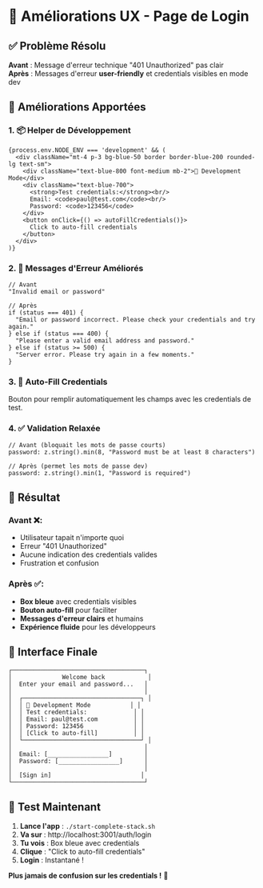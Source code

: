 # 🎨 Améliorations UX - Page de Login

## ✅ **Problème Résolu**
**Avant** : Message d'erreur technique "401 Unauthorized" pas clair  
**Après** : Messages d'erreur **user-friendly** et credentials visibles en mode dev

## 🚀 **Améliorations Apportées**

### 1. **📦 Helper de Développement**
```tsx
{process.env.NODE_ENV === 'development' && (
  <div className="mt-4 p-3 bg-blue-50 border border-blue-200 rounded-lg text-sm">
    <div className="text-blue-800 font-medium mb-2">🧪 Development Mode</div>
    <div className="text-blue-700">
      <strong>Test credentials:</strong><br/>
      Email: <code>paul@test.com</code><br/>
      Password: <code>123456</code>
    </div>
    <button onClick={() => autoFillCredentials()}>
      Click to auto-fill credentials
    </button>
  </div>
)}
```

### 2. **💬 Messages d'Erreur Améliorés**
```tsx
// Avant
"Invalid email or password"

// Après
if (status === 401) {
  "Email or password incorrect. Please check your credentials and try again."
} else if (status === 400) {
  "Please enter a valid email address and password."
} else if (status >= 500) {
  "Server error. Please try again in a few moments."
}
```

### 3. **🎯 Auto-Fill Credentials**
Bouton pour remplir automatiquement les champs avec les credentials de test.

### 4. **✅ Validation Relaxée**
```tsx
// Avant (bloquait les mots de passe courts)
password: z.string().min(8, "Password must be at least 8 characters")

// Après (permet les mots de passe dev)
password: z.string().min(1, "Password is required")
```

## 🎯 **Résultat**

### **Avant** ❌:
- Utilisateur tapait n'importe quoi
- Erreur "401 Unauthorized" 
- Aucune indication des credentials valides
- Frustration et confusion

### **Après** ✅:
- **Box bleue** avec credentials visibles
- **Bouton auto-fill** pour faciliter
- **Messages d'erreur clairs** et humains
- **Expérience fluide** pour les développeurs

## 📱 **Interface Finale**

```
┌─────────────────────────────────────┐
│              Welcome back            │
│  Enter your email and password...   │
│                                     │
│  ┌─────────────────────────────────┐ │
│  │ 🧪 Development Mode           │ │
│  │ Test credentials:             │ │
│  │ Email: paul@test.com          │ │  
│  │ Password: 123456              │ │
│  │ [Click to auto-fill]          │ │
│  └─────────────────────────────────┘ │
│                                     │
│  Email: [_________________]         │
│  Password: [_________________]      │
│                                     │
│  [Sign in]                         │
└─────────────────────────────────────┘
```

## 🚀 **Test Maintenant**

1. **Lance l'app** : `./start-complete-stack.sh`
2. **Va sur** : http://localhost:3001/auth/login
3. **Tu vois** : Box bleue avec credentials
4. **Clique** : "Click to auto-fill credentials"
5. **Login** : Instantané !

**Plus jamais de confusion sur les credentials !** 🎉